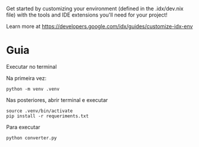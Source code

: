 Get started by customizing your environment (defined in the .idx/dev.nix file) with the tools and IDE extensions you'll need for your project!

Learn more at https://developers.google.com/idx/guides/customize-idx-env

# Guia
Executar no terminal 

Na primeira vez:
```
python -m venv .venv
```

Nas posteriores, abrir terminal e executar 
```
source .venv/bin/activate
pip install -r requeriments.txt
```

Para executar
```
python converter.py
```